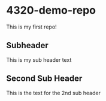 # 4320-demo-repo

This is my first repo!

## Subheader

This is my sub header text

## Second Sub Header

This is the text for the 2nd sub header
